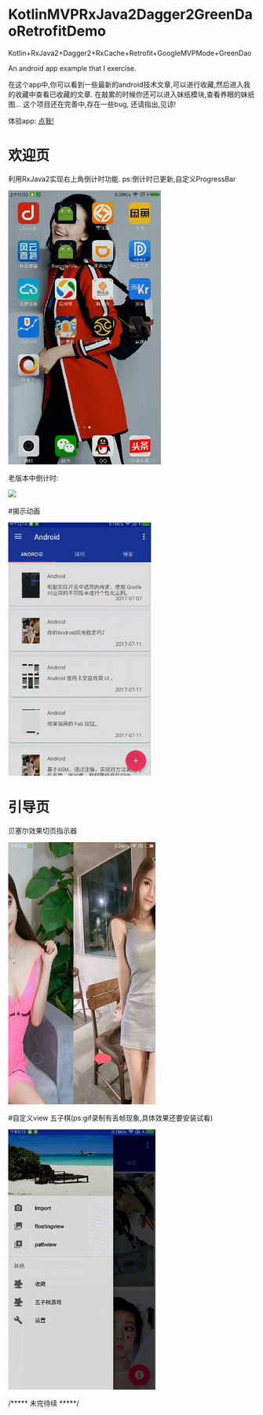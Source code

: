 # KotlinMVPRxJava2Dagger2GreenDaoRetrofitDemo
Kotlin+RxJava2+Dagger2+RxCache+Retrofit+GoogleMVPMode+GreenDao

An android app example that I  exercise.

在这个app中,你可以看到一些最新的android技术文章,可以进行收藏,然后进入我的收藏中查看已收藏的文章.
在敲累的时候你还可以进入妹纸模块,查看养眼的妹纸图...
这个项目还在完善中,存在一些bug, 还请指出,见谅!

体验app: [点我!](https://github.com/MrDeclanCoder/KotlinMVPRxJava2Dagger2GreenDaoRetrofitDemo/blob/master/apkfile/zuiyue%E6%9C%80%E9%98%85-release.apk)

# 欢迎页
利用RxJava2实现右上角倒计时功能.
ps:倒计时已更新,自定义ProgressBar

![](pic/countdown.gif)

老版本中倒计时:

![](pic/111.gif)

#揭示动画

![](pic/revealanimator.gif)

# 引导页
贝塞尔效果切页指示器

![](pic/pic4.jpg)

#自定义view 五子棋(ps:gif录制有丢帧现象,具体效果还要安装试看)

![](pic/222.gif)

/***** 未完待续  *****/



